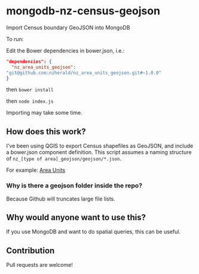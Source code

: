 # mongodb-nz-census-geojson
Import Census boundary GeoJSON into MongoDB

To run:

Edit the Bower dependencies in bower.json, i.e.:

```json
"dependencies": {
  "nz_area_units_geojson":
"git@github.com:nzherald/nz_area_units_geojson.git#~1.0.0"
}
```

then `bower install`

then `node index.js`

Importing may take some time.

## How does this work?

I've been using QGIS to export Census shapefiles as GeoJSON, and include
a bower.json component definition. This script assumes a naming
structure of `nz_[type of area]_geojson/geojson/*.json`.

For example: [Area
Units](https://github.com/nzherald/nz_area_units_geojson)

### Why is there a geojson folder inside the repo?

Because Github will truncates large file lists.


## Why would anyone want to use this?

If you use MongoDB and want to do spatial queries, this can be useful.


## Contribution

Pull requests are welcome!
